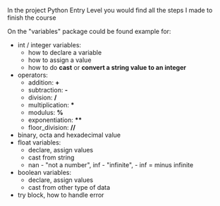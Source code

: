In the project Python Entry Level you would find all the steps I made to finish the course

On the "variables" package could be found example for:
 - int / integer variables:
   - how to declare a variable
   - how to assign a value
   - how to do <b>cast</b> or <b>convert a string value to an integer</b>
 - operators: 
   - addition: <b>+</b>
   - subtraction: <b>-</b>
   - division: <b>/</b>
   - multiplication: <b>*</b>
   - modulus: <b>%</b>
   - exponentiation: <b>**</b>
   - floor_division: <b>//</b>
 - binary, octa and hexadecimal value
 - float variables:
   - declare, assign values
   - cast from string
   - nan - "not a number", inf - "infinite", - inf = minus infinite
 - boolean variables:
   - declare, assign values
   - cast from other type of data
 - try block, how to handle error